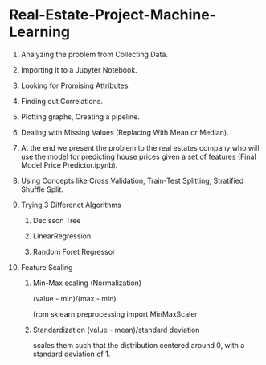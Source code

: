 # Real-Estate-Project-Machine-Learning

1. Analyzing the problem from Collecting Data.

2. Importing it to a Jupyter Notebook.

3. Looking for Promising Attributes.

4. Finding out Correlations.

5. Plotting graphs, Creating a pipeline. 

6. Dealing with Missing Values (Replacing With Mean or Median).

6. At the end we present the problem to the real estates company who will use the model for predicting house prices given a set of features (Final Model Price Predictor.ipynb).

7. Using Concepts like Cross Validation, Train-Test Splitting, Stratified Shuffle Split.

8. Trying 3 Differenet Algorithms 
      1. Decisson Tree
      
      2.  LinearRegression
      
      3.  Random Foret Regressor
      
9. Feature Scaling

      1. Min-Max scaling (Normalization)

         (value - min)/(max - min)
          
         from sklearn.preprocessing import MinMaxScaler
          
      2. Standardization (value - mean)/standard deviation

         scales them such that the distribution centered around 0, with a standard deviation of 1.
